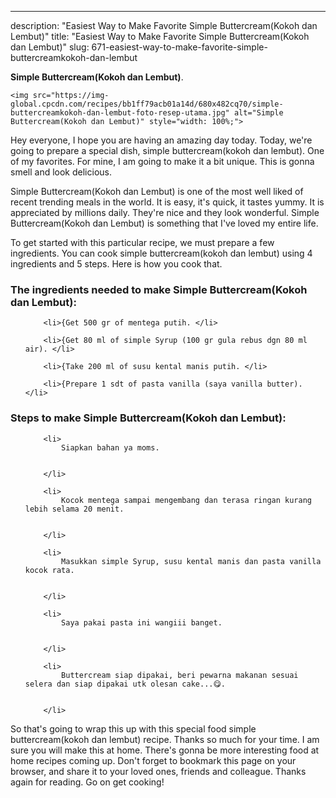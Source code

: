 ---
description: "Easiest Way to Make Favorite Simple Buttercream(Kokoh dan Lembut)"
title: "Easiest Way to Make Favorite Simple Buttercream(Kokoh dan Lembut)"
slug: 671-easiest-way-to-make-favorite-simple-buttercreamkokoh-dan-lembut

<p>
	<strong>Simple Buttercream(Kokoh dan Lembut)</strong>. 
	
</p>
<p>
	
	<img src="https://img-global.cpcdn.com/recipes/bb1ff79acb01a14d/680x482cq70/simple-buttercreamkokoh-dan-lembut-foto-resep-utama.jpg" alt="Simple Buttercream(Kokoh dan Lembut)" style="width: 100%;">
	
	
</p>
<p>
	Hey everyone, I hope you are having an amazing day today. Today, we're going to prepare a special dish, simple buttercream(kokoh dan lembut). One of my favorites. For mine, I am going to make it a bit unique. This is gonna smell and look delicious.
</p>
	
<p>
	Simple Buttercream(Kokoh dan Lembut) is one of the most well liked of recent trending meals in the world. It is easy, it's quick, it tastes yummy. It is appreciated by millions daily. They're nice and they look wonderful. Simple Buttercream(Kokoh dan Lembut) is something that I've loved my entire life.
</p>
<p>
	
</p>

<p>
To get started with this particular recipe, we must prepare a few ingredients. You can cook simple buttercream(kokoh dan lembut) using 4 ingredients and 5 steps. Here is how you cook that.
</p>

<h3>The ingredients needed to make Simple Buttercream(Kokoh dan Lembut):</h3>

<ol>
	
		<li>{Get 500 gr of mentega putih. </li>
	
		<li>{Get 80 ml of simple Syrup (100 gr gula rebus dgn 80 ml air). </li>
	
		<li>{Take 200 ml of susu kental manis putih. </li>
	
		<li>{Prepare 1 sdt of pasta vanilla (saya vanilla butter). </li>
	
</ol>
<p>
	
</p>

<h3>Steps to make Simple Buttercream(Kokoh dan Lembut):</h3>

<ol>
	
		<li>
			Siapkan bahan ya moms.
			
			
		</li>
	
		<li>
			Kocok mentega sampai mengembang dan terasa ringan kurang lebih selama 20 menit.
			
			
		</li>
	
		<li>
			Masukkan simple Syrup, susu kental manis dan pasta vanilla kocok rata.
			
			
		</li>
	
		<li>
			Saya pakai pasta ini wangiii banget.
			
			
		</li>
	
		<li>
			Buttercream siap dipakai, beri pewarna makanan sesuai selera dan siap dipakai utk olesan cake...😋.
			
			
		</li>
	
</ol>

<p>
	
</p>

<p>
	So that's going to wrap this up with this special food simple buttercream(kokoh dan lembut) recipe. Thanks so much for your time. I am sure you will make this at home. There's gonna be more interesting food at home recipes coming up. Don't forget to bookmark this page on your browser, and share it to your loved ones, friends and colleague. Thanks again for reading. Go on get cooking!
</p>
